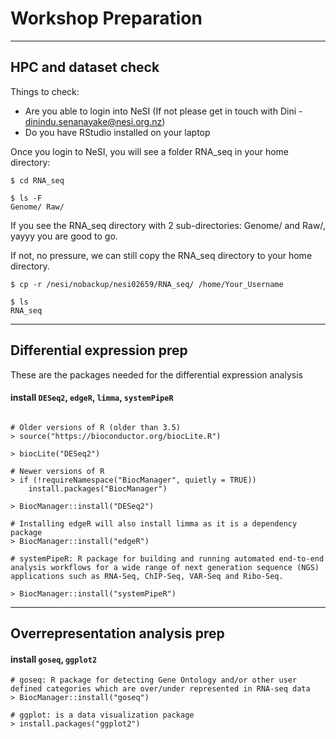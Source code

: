 # Workshop Preparation

---
## HPC and dataset check
Things to check:
- Are you able to login into NeSI (If not please get in touch with Dini - dinindu.senanayake@nesi.org.nz)
- Do you have RStudio installed on your laptop

Once you login to NeSI, you will see a folder RNA_seq in your home directory:

```
$ cd RNA_seq

$ ls -F
Genome/ Raw/

```

If you see the RNA_seq directory with 2 sub-directories: Genome/ and Raw/, yayyy you are good to go.

If not, no pressure, we can still copy the RNA_seq directory to your home directory.

```
$ cp -r /nesi/nobackup/nesi02659/RNA_seq/ /home/Your_Username

$ ls
RNA_seq

```

---


## Differential expression prep
These are the packages needed for the differential expression analysis

#### install `DESeq2`, `edgeR`, `limma`, `systemPipeR`

```

# Older versions of R (older than 3.5)
> source("https://bioconductor.org/biocLite.R")

> biocLite("DESeq2")

# Newer versions of R
> if (!requireNamespace("BiocManager", quietly = TRUE))
    install.packages("BiocManager")

> BiocManager::install("DESeq2")

# Installing edgeR will also install limma as it is a dependency package
> BiocManager::install("edgeR")

# systemPipeR: R package for building and running automated end-to-end analysis workflows for a wide range of next generation sequence (NGS) applications such as RNA-Seq, ChIP-Seq, VAR-Seq and Ribo-Seq.

> BiocManager::install("systemPipeR")

```

---

## Overrepresentation analysis prep

#### install `goseq`, `ggplot2`

```
# goseq: R package for detecting Gene Ontology and/or other user defined categories which are over/under represented in RNA-seq data
> BiocManager::install("goseq")

# ggplot: is a data visualization package
> install.packages("ggplot2")

```











